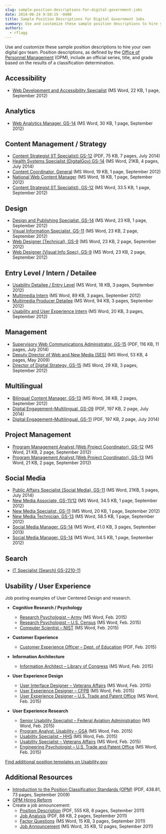 ```yaml
---
slug: sample-position-descriptions-for-digital-government-jobs
date: 2014-06-24 9:50:15 -0400
title: Sample Position Descriptions for Digital Government Jobs
summary: Use and customize these sample position descriptions to hire your own digital gov team. Position descriptions, as defined by the Office of Personnel Management (OPM), include an official series, title, and grade based on the results of a classification determination. Accessibility Web Development and Accessibility Specialist (MS Word, 22 KB, 1 page, September 2012) Analytics
authors:
  - rflagg
---
```


Use and customize these sample position descriptions to hire your own digital gov team. Position descriptions, as defined by the [Office of Personnel Management](http://www.opm.gov/html/glossary.asp#P) (OPM), include an official series, title, and grade based on the results of a classification determination.

## Accessibility

* [Web Development and Accessibility Specialist](https://s3.amazonaws.com/digitalgov/_legacy-img/2014/06/web-development-and-accessibility-specialist-September-2012.doc) (MS Word, 22 KB, 1 page, September 2012)

## Analytics

* [Web Analytics Manager, GS-14](https://s3.amazonaws.com/digitalgov/_legacy-img/2014/07/web-analytics-manager-GS-14.docx) (MS Word, 30 KB, 1 page, September 2012)

## Content Management / Strategy

* [Content Strategist (IT Specialist) GS-12](https://s3.amazonaws.com/digitalgov/_legacy-img/2014/07/GS-2210-12-IT-Specialist.pdf) (PDF, 75 KB, 7 pages, July 2014)
* [Health Systems Specialist (DigitalGov) GS-14](https://s3.amazonaws.com/digitalgov/_legacy-img/2014/07/Health-System-Specialist-DigitalGov-GS-14.docx) (MS Word, 21KB, 4 pages, July 2014)
* [Content Coordinator, General](https://s3.amazonaws.com/digitalgov/_legacy-img/2014/06/content-coordinators-general-September-2012.doc) (MS Word, 19 KB, 1 page, September 2012)
* [National Web Content Manager](https://s3.amazonaws.com/digitalgov/_legacy-img/2014/06/national-web-content-manager-September-2012.doc) (MS Word, 18 KB, 1 page, September 2012)
* [Content Strategist (IT Specialist), GS-12](https://s3.amazonaws.com/digitalgov/_legacy-img/2014/06/IT-specialist.doc) (MS Word, 33.5 KB, 1 page, September 2012)

## Design

* [Design and Publishing Specialist, GS-14](https://s3.amazonaws.com/digitalgov/_legacy-img/2014/06/design-and-publishing-specialist-GS-14-September-2012.doc) (MS Word, 23 KB, 1 page, September 2012)
* [Visual Information Specialist, GS-11](https://s3.amazonaws.com/digitalgov/_legacy-img/2014/06/visual-information-specialist-GS-11-September-2012.doc) (MS Word, 23 KB, 2 page, September 2012)
* [Web Designer (Technical), GS-9](https://s3.amazonaws.com/digitalgov/_legacy-img/2014/07/WebDesigner_PD_GS-9_CMS.doc) (MS Word, 23 KB, 2 page, September 2012)
* [Web Designer (Visual Info Spec), GS-9](https://s3.amazonaws.com/digitalgov/_legacy-img/2014/07/WebDesigner_PD_GS-9_Visual.doc) (MS Word, 23 KB, 2 page, September 2012)

## Entry Level / Intern / Detailee

* [Usability Detailee / Entry Level](https://s3.amazonaws.com/digitalgov/_legacy-img/2014/06/first-fridays-usability-detailee-entry-level-September-2012.docx) (MS Word, 18 KB, 3 pages, September 2012)
* [Multimedia Intern](https://s3.amazonaws.com/digitalgov/_legacy-img/2014/06/multimedia-intern-September-2012.doc) (MS Word, 89 KB, 3 pages, September 2012)
* [Multimedia Producer Detailee](https://s3.amazonaws.com/digitalgov/_legacy-img/2014/06/multimedia-producer-detailee-September-2012.doc) (MS Word, 94 KB, 3 pages, September 2012)
* [Usability and User Experience Intern](https://s3.amazonaws.com/digitalgov/_legacy-img/2014/06/usability-and-user-experience-intern-September-2012.docx) (MS Word, 20 KB, 3 pages, September 2012)

## Management

* [Supervisory Web Communications Administrator, GS-15](https://s3.amazonaws.com/digitalgov/_legacy-img/2014/07/GS-0301-15-Supervisory-Web-Communications-Administrator.pdf) (PDF, 116 KB, 11 pages, July 2014)
* [Deputy Director of Web and New Media (SES)](https://s3.amazonaws.com/digitalgov/_legacy-img/2014/06/deputy-director-of-web-and-new-media-September-2012.doc) (MS Word, 53 KB, 4 pages, May 2009)
* [Director of Digital Strategy, GS-15](https://s3.amazonaws.com/digitalgov/_legacy-img/2014/06/director-of-digital-strategy-September-2012.doc) (MS Word, 29 KB, 3 pages, September 2012)

## Multilingual

* [Bilingual Content Manager, GS-13](https://s3.amazonaws.com/digitalgov/_legacy-img/2014/06/bilingual-content-manager-GS-13-September-2012.doc) (MS Word, 38 KB, 2 pages, September 2012)
* [Digital Engagement&#8211;Multilingual, GS-09](https://s3.amazonaws.com/digitalgov/_legacy-img/2014/07/Digital-Engagement-Multilingual-GS-1035-9.pdf) (PDF, 197 KB, 2 page, July 2014)
* [Digital Engagement&#8211;Multilingual, GS-11](https://s3.amazonaws.com/digitalgov/_legacy-img/2014/07/Digital-Engagement-Multilingual-GS-1035-11.pdf) (PDF, 197 KB, 2 page, July 2014)

## Project Management

* [Program Management Analyst (Web Project Coordinator), GS-12](https://s3.amazonaws.com/digitalgov/_legacy-img/2014/06/program-management-analyst-web-project-coordinator-GS-12-September-2012.doc) (MS Word, 21 KB, 2 page, September 2012)
* [Program Management Analyst (Web Project Coordinator), GS-13](https://s3.amazonaws.com/digitalgov/_legacy-img/2014/06/program-management-analyst-web-project-coordinator-GS-13-September-2012.doc) (MS Word, 21 KB, 2 page, September 2012)

## Social Media

* [Public Affairs Specialist (Social Media), GS-11](https://s3.amazonaws.com/digitalgov/_legacy-img/2014/07/Public-Affairs-Specialist-Social-Media-GS-11.docx)  (MS Word, 21KB, 5 pages, July 2014)
* [New Media Associate, GS-11/12](https://s3.amazonaws.com/digitalgov/_legacy-img/2014/06/new-media-associate-GS-11-12-September-2012.doc) (MS Word, 34.5 KB, 1 page, September 2012)
* [New Media Specialist, GS-11](https://s3.amazonaws.com/digitalgov/_legacy-img/2014/06/new-media-specialist-GS-11-September-2012.doc) (MS Word, 20 KB, 1 page, September 2012)
* [New Media Technician, GS-13](https://s3.amazonaws.com/digitalgov/_legacy-img/2014/06/new-media-technician-GS-13-September-2012.doc) (MS Word, 58.5 KB, 1 page, September 2012)
* [Social Media Manager, GS-14](https://s3.amazonaws.com/digitalgov/_legacy-img/2014/06/social-media-manager-Technical-Information-Specialist-Social-Media-2013.doc) (MS Word, 41.0 KB, 3 pages, September 2013)
* [Social Media Manager, GS-14](https://s3.amazonaws.com/digitalgov/_legacy-img/2014/06/social-media-manager-GS-14-September-2012.doc) (MS Word, 34.5 KB, 1 page, September 2012)

## Search

* [IT Specialist (Search) GS-2210-11](https://www.usajobs.gov/GetJob/ViewDetails/369615300 "Sample Search Specialist PD")

## Usability / User Experience

Job posting examples of User Centered Design and research.

* **Cognitive Research / Psychology**
    * [Research Psychologist &#8211; Army](https://s3.amazonaws.com/digitalgov/_legacy-img/2014/06/ResearchPsychologist-Army.docx) (MS Word, Feb. 2015)
    * [Research Psychologist &#8211; U.S. Census](https://s3.amazonaws.com/digitalgov/_legacy-img/2014/06/ResearchPsychologist-U.S.Census.docx) (MS Word, Feb. 2015)
    * [Computer Scientist &#8211; NIST](https://s3.amazonaws.com/digitalgov/_legacy-img/2014/06/ComputerScientist-NationalInstituteofStandardsandTechnology.docx) (MS Word, Feb. 2015)

* **Customer Experience**
    * [Customer Experience Officer &#8211; Dept. of Education](https://s3.amazonaws.com/digitalgov/_legacy-img/2014/06/Customer-Experience-Officer-Dept.-Education.pdf) (PDF, Feb. 2015)
* **Information Architecture**
    * [Information Architect &#8211; Library of Congress](https://s3.amazonaws.com/digitalgov/_legacy-img/2014/06/InformationArchitect-LibraryofCongress.docx) (MS Word, Feb. 2015)
* **User Experience Design**
    * [User Interface Designer &#8211; Veterans Affairs](https://s3.amazonaws.com/digitalgov/_legacy-img/2014/06/UsabilitySpecialist-VeteransAffairs2.docx) (MS Word, Feb. 2015)
    * [User Experience Designer &#8211; CFPB](https://s3.amazonaws.com/digitalgov/_legacy-img/2014/06/UXDesigner-CFPB.docx) (MS Word, Feb. 2015)
    * [User Experience Designer &#8211; U.S. Trade and Patent Office](https://s3.amazonaws.com/digitalgov/_legacy-img/2014/06/UXDesigner-PatentandTrademarkOffice1.docx) (MS Word, Feb. 2015)
* **User Experience Research**
    * [Senior Usability Specialist &#8211; Federal Aviation Administration](https://s3.amazonaws.com/digitalgov/_legacy-img/2014/06/SeniorUsabilitySpecialist-FederalAviationAdministration.docx) (MS Word, Feb. 2015)
    * [Program Analyst, Usability &#8211; GSA](https://s3.amazonaws.com/digitalgov/_legacy-img/2014/06/ProgramAnalystUsability-GSA1.docx) (MS Word, Feb. 2015)
    * [Usability Specialist &#8211; HHS](https://s3.amazonaws.com/digitalgov/_legacy-img/2014/06/UsabilitySpecialist-HHS.docx) (MS Word, Feb. 2015)
    * [Usability Specialist &#8211; Veterans Affairs](https://s3.amazonaws.com/digitalgov/_legacy-img/2014/06/UsabilitySpecialist-VeteransAffairs2.docx) (MS Word, Feb. 2015)
    * [Engineering Psychologist &#8211; U.S. Trade and Patent Office](https://s3.amazonaws.com/digitalgov/_legacy-img/2014/06/EngineeringPsychologistUserExperienceUsabilitySr-U.S.PatentTrademarkOffice.docx) (MS Word, Feb. 2015)

[Find additional position templates on Usability.gov](http://www.Usability.gov)

## Additional Resources

* [Introduction to the Position Classification Standards (OPM)](https://s3.amazonaws.com/digitalgov/_legacy-img/2014/06/resources-opm-position-classification-standards-September-2009.pdf) (PDF, 438.81, 73 pages, September 2009)
* [OPM Hiring Reform](http://www.opm.gov/policy-data-oversight/human-capital-management/hiring-reform/)
* Create a job announcement:
    * [Position Description](https://s3.amazonaws.com/digitalgov/_legacy-img/2014/06/resources-position-description-process-improvement-specialist-metrics-September-2011.pdf) (PDF, 555 KB, 8 pages, September 2011)
    * [Job Analysis](https://s3.amazonaws.com/digitalgov/_legacy-img/2014/06/resources-job-analysis-metrics-officer-September-2011.pdf) (PDF, 88 KB, 2 pages, September 2011)
    * [Factor Questions](https://s3.amazonaws.com/digitalgov/_legacy-img/2014/06/resources-factor-questions-metrics-officer-September-2011.docx) (MS Word, 15 KB, 3 pages, September 2011)
    * [Job Announcement](https://s3.amazonaws.com/digitalgov/_legacy-img/2014/06/resources-job-announcement-metrics-officer-September-2011.docx) (MS Word, 35 KB, 12 pages, September 2011)
